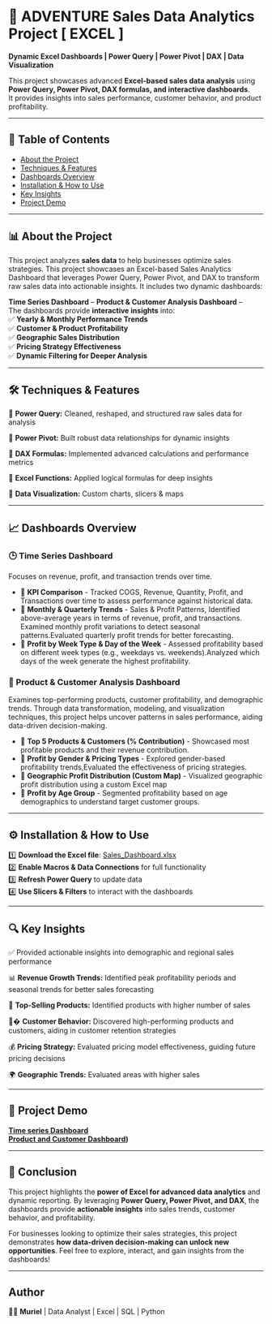 
# 🚀  ADVENTURE Sales Data Analytics Project [ EXCEL ] 
**Dynamic Excel Dashboards | Power Query | Power Pivot | DAX | Data Visualization**  

This project showcases advanced **Excel-based sales data analysis** using **Power Query, Power Pivot, DAX formulas, and interactive dashboards**.  
It provides insights into sales performance, customer behavior, and product profitability.  

---

## 📌 Table of Contents  
- [About the Project](#📊About-the-Project)  
- [Techniques & Features](#techniques--features)  
- [Dashboards Overview](#dashboards-overview)  
- [Installation & How to Use](#installation--how-to-use)  
- [Key Insights](#key-insights)  
- [Project Demo](#project-demo)   

---

## 📊 About the Project  
This project analyzes **sales data** to help businesses optimize sales strategies. This project showcases an Excel-based Sales Analytics Dashboard that leverages Power Query, Power Pivot, and DAX to transform raw sales data into actionable insights. It includes two dynamic dashboards:

**Time Series Dashboard** –
**Product & Customer Analysis Dashboard** –  
The dashboards provide **interactive insights** into:  
✅ **Yearly & Monthly Performance Trends**  
✅ **Customer & Product Profitability**  
✅ **Geographic Sales Distribution**  
✅ **Pricing Strategy Effectiveness**  
✅ **Dynamic Filtering for Deeper Analysis**  

---

## 🛠 Techniques & Features  
🔹 **Power Query:**  Cleaned, reshaped, and structured raw sales data for analysis 

🔹 **Power Pivot:** Built robust data relationships for dynamic insights 

🔹 **DAX Formulas:** Implemented advanced calculations and performance metrics  

🔹 **Excel Functions:** Applied logical formulas for deep insights 

🔹 **Data Visualization:** Custom charts, slicers & maps  

---

## 📈 Dashboards Overview  
### 🕒 Time Series Dashboard  
 Focuses on revenue, profit, and transaction trends over time.

- 📌 **KPI Comparison** - Tracked COGS, Revenue, Quantity, Profit, and Transactions over time to assess performance against historical data.
- 📌 **Monthly & Quarterly Trends** - Sales & Profit Patterns, Identified above-average years in terms of revenue, profit, and transactions. Examined monthly profit variations to detect seasonal patterns.Evaluated quarterly profit trends for better forecasting.
- 📌 **Profit by Week Type & Day of the Week** - Assessed profitability based on different week types (e.g., weekdays vs. weekends).Analyzed which days of the week generate the highest profitability.

### 🎯 Product & Customer Analysis Dashboard  
Examines top-performing products, customer profitability, and demographic trends.
Through data transformation, modeling, and visualization techniques, this project helps uncover patterns in sales performance, aiding data-driven decision-making.
- 📌 **Top 5 Products & Customers (% Contribution)**  -  Showcased most profitable products and their revenue contribution.
- 📌 **Profit by Gender & Pricing Types**  - Explored gender-based profitability trends,Evaluated the effectiveness of pricing strategies.
- 📌 **Geographic Profit Distribution (Custom Map)**  - Visualized geographic profit distribution using a custom Excel map
- 📌 **Profit by Age Group** - Segmented profitability based on age demographics to understand target customer groups. 

---

## ⚙️ Installation & How to Use  
1️⃣ **Download the Excel file**: [Sales_Dashboard.xlsx](#)  
2️⃣ **Enable Macros & Data Connections** for full functionality  
3️⃣ **Refresh Power Query** to update data  
4️⃣ **Use Slicers & Filters** to interact with the dashboards  

---

## 🔍 Key Insights
✅ Provided actionable insights into demographic and regional sales performance

📊 **Revenue Growth Trends:** Identified peak profitability periods and seasonal trends for better sales forecasting

🎯 **Top-Selling Products:** Identified products with higher number of sales  

🧑‍�️ **Customer Behavior:** Discovered high-performing products and customers, aiding in customer retention strategies 

💰 **Pricing Strategy:** Evaluated pricing model effectiveness, guiding future pricing decisions

🌍 **Geographic Trends:** Evaluated areas with higher sales  

---

## 🎥 Project Demo  
 **[Time series Dashboard](https://1drv.ms/x/c/070242485c39531c/Eaz2lZU2aVBAjmmFytA5pJkBYsVoemJy1t8tmZ9yA-Omyw?e=TTtSMQ)**  
 **[Product and Customer  Dashboard](https://1drv.ms/x/c/070242485c39531c/EUN_KCuydb1Dr4pDLKKtBAMBTfOVIeWFMsY3OKiA9BJIvQ?e=7FDsHb&nav=MTVfezk5RUE4RThDLTVBRjAtNDI1QS1CQjJGLTY0OUE2OEFEOUVDNn0))** 


---

## 🚀 Conclusion  
This project highlights the **power of Excel for advanced data analytics** and dynamic reporting. By leveraging **Power Query, Power Pivot, and DAX**, the dashboards provide **actionable insights** into sales trends, customer behavior, and profitability.  

For businesses looking to optimize their sales strategies, this project demonstrates **how data-driven decision-making can unlock new opportunities**. Feel free to explore, interact, and gain insights from the dashboards!  

---


## Author 
👩‍💻 **Muriel** | Data Analyst | Excel | SQL | Python  





